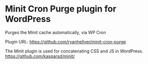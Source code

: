# Minit Cron Purge plugin for WordPress

Purges the Minit cache automatically, via WP Cron

Plugin URL:
https://github.com/ryanhellyer/minit-cron-purge

The Minit plugin is used for concatenating CSS and JS in WordPress.
https://github.com/kasparsd/minit/
